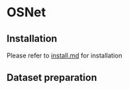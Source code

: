 # OSNet
## Installation
Please refer to [install.md](https://github.com/Ataraxi8/OSNet/blob/master/docs/install.md) for installation
## Dataset preparation

